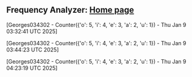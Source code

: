
## Frequency Analyzer: <a href="https://georges034302.github.io/ppc-tester-action/"> Home page</a>

[Georges034302 - Counter({'o': 5, 'i': 4, 'e': 3, 'a': 2, 'u': 1}) - Thu Jan  9 03:32:41 UTC 2025]

[Georges034302 - Counter({'o': 5, 'i': 4, 'e': 3, 'a': 2, 'u': 1}) - Thu Jan  9 03:44:23 UTC 2025]

[Georges034302 - Counter({'o': 5, 'i': 4, 'e': 3, 'a': 2, 'u': 1}) - Thu Jan  9 04:23:19 UTC 2025]
